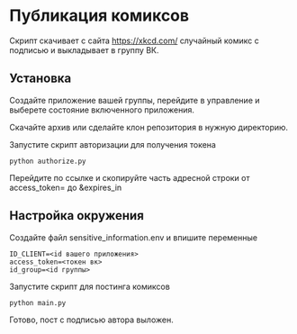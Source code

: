 # Публикация комиксов

Скрипт скачивает с сайта https://xkcd.com/ случайный комикс с подписью и выкладывает в группу ВК.  

## Установка

Создайте приложение вашей группы, перейдите в управление и выберете состояние включенного приложения.

Скачайте архив или сделайте клон репозитория в нужную директорию.

Запустите скрипт авторизации для получения токена

```
python authorize.py
```

Перейдите по ссылке и скопируйте часть адресной строки от access_token= до &expires_in

## Настройка окружения

Создайте файл sensitive_information.env и впишите переменные
```
ID_CLIENT=<id вашего приложения>
access_token=<токен вк>
id_group=<id группы>
```

Запустите скрипт для постинга комиксов

```
python main.py
```

Готово, пост с подписью автора выложен.
